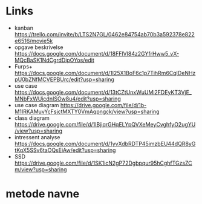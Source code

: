 # Links
- kanban https://trello.com/invite/b/LTS2N7GL/0462e84754ab70b3a592378e822e6516/movie5k
- opgave beskrivelse https://docs.google.com/document/d/18FFlVI84z2GYfrHww5_vX-MQcBaSK1NdCgrdDipOYos/edit
- Furps+ https://docs.google.com/document/d/1I25X1BoF6c1p7TihRm6CqIDeNHzpU0bZNfMCVEPBUrc/edit?usp=sharing
- use case https://docs.google.com/document/d/13tCZtUnxWuUMi2FDEyKT3VjE_MNbFxWUicdnISOw8u4/edit?usp=sharing
- use case diagram https://drive.google.com/file/d/1b-M1IRKAMuvYcFsjctMXTY0VmAqpngck/view?usp=sharing
- class diagram https://drive.google.com/file/d/1IBjiqrGHqELYpQVXeMeyCvghfyO2ugYU/view?usp=sharing
- intressent analyse https://docs.google.com/document/d/1yvXdbRDTP45imzbEU44dQR8yGtKqX5SSv6taOQsEiAw/edit?usp=sharing
- SSD https://drive.google.com/file/d/1SK1icN2gP72Dgbpqur95hCghfTGzsZCm/view?usp=sharing
# metode navne

